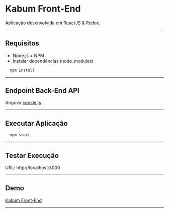 # Kabum Front-End
Aplicação desenvolvida em ReactJS & Redux.

----------

## Requisitos
- Node.js + NPM
- Instalar dependências (node_modules)
```bash
  npm install
```   

----------

## Endpoint Back-End API
Arquivo [consts.js][1]

----------

## Executar Aplicação
```bash
  npm start
``` 

----------

## Testar Execução
URL: http://localhost:3000

----------

## Demo
[Kabum Front-End][2]

----------

[1]: https://github.com/eRebelo/Kabum-Front-End/blob/master/src/main/consts.js
[2]: https://kabum.herokuapp.com